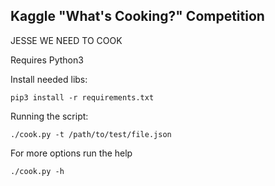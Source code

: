 ## Kaggle "What's Cooking?" Competition
JESSE WE NEED TO COOK

Requires Python3

Install needed libs:
```shell script
pip3 install -r requirements.txt
```

Running the script:
```shell script
./cook.py -t /path/to/test/file.json
```
For more options run the help
```shell script
./cook.py -h
```